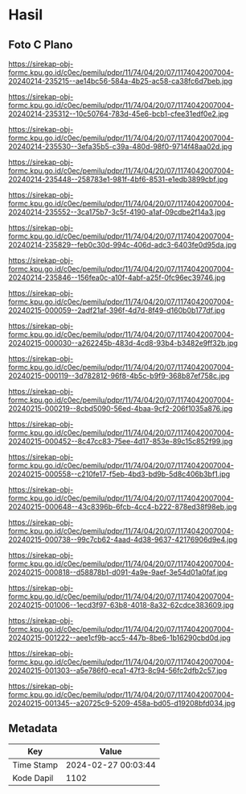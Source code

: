 # Hasil

## Foto C Plano

https://sirekap-obj-formc.kpu.go.id/c0ec/pemilu/pdpr/11/74/04/20/07/1174042007004-20240214-235215--ae14bc56-584a-4b25-ac58-ca38fc6d7beb.jpg

https://sirekap-obj-formc.kpu.go.id/c0ec/pemilu/pdpr/11/74/04/20/07/1174042007004-20240214-235312--10c50764-783d-45e6-bcb1-cfee31edf0e2.jpg

https://sirekap-obj-formc.kpu.go.id/c0ec/pemilu/pdpr/11/74/04/20/07/1174042007004-20240214-235530--3efa35b5-c39a-480d-98f0-9714f48aa02d.jpg

https://sirekap-obj-formc.kpu.go.id/c0ec/pemilu/pdpr/11/74/04/20/07/1174042007004-20240214-235448--258783e1-981f-4bf6-8531-e1edb3899cbf.jpg

https://sirekap-obj-formc.kpu.go.id/c0ec/pemilu/pdpr/11/74/04/20/07/1174042007004-20240214-235552--3ca175b7-3c5f-4190-a1af-09cdbe2f14a3.jpg

https://sirekap-obj-formc.kpu.go.id/c0ec/pemilu/pdpr/11/74/04/20/07/1174042007004-20240214-235829--feb0c30d-994c-406d-adc3-6403fe0d95da.jpg

https://sirekap-obj-formc.kpu.go.id/c0ec/pemilu/pdpr/11/74/04/20/07/1174042007004-20240214-235846--156fea0c-a10f-4abf-a25f-0fc96ec39746.jpg

https://sirekap-obj-formc.kpu.go.id/c0ec/pemilu/pdpr/11/74/04/20/07/1174042007004-20240215-000059--2adf21af-396f-4d7d-8f49-d160b0b177df.jpg

https://sirekap-obj-formc.kpu.go.id/c0ec/pemilu/pdpr/11/74/04/20/07/1174042007004-20240215-000030--a262245b-483d-4cd8-93b4-b3482e9ff32b.jpg

https://sirekap-obj-formc.kpu.go.id/c0ec/pemilu/pdpr/11/74/04/20/07/1174042007004-20240215-000119--3d782812-96f8-4b5c-b9f9-368b87ef758c.jpg

https://sirekap-obj-formc.kpu.go.id/c0ec/pemilu/pdpr/11/74/04/20/07/1174042007004-20240215-000219--8cbd5090-56ed-4baa-9cf2-206f1035a876.jpg

https://sirekap-obj-formc.kpu.go.id/c0ec/pemilu/pdpr/11/74/04/20/07/1174042007004-20240215-000452--8c47cc83-75ee-4d17-853e-89c15c852f99.jpg

https://sirekap-obj-formc.kpu.go.id/c0ec/pemilu/pdpr/11/74/04/20/07/1174042007004-20240215-000558--c210fe17-f5eb-4bd3-bd9b-5d8c406b3bf1.jpg

https://sirekap-obj-formc.kpu.go.id/c0ec/pemilu/pdpr/11/74/04/20/07/1174042007004-20240215-000648--43c8396b-6fcb-4cc4-b222-878ed38f98eb.jpg

https://sirekap-obj-formc.kpu.go.id/c0ec/pemilu/pdpr/11/74/04/20/07/1174042007004-20240215-000738--99c7cb62-4aad-4d38-9637-42176906d9e4.jpg

https://sirekap-obj-formc.kpu.go.id/c0ec/pemilu/pdpr/11/74/04/20/07/1174042007004-20240215-000818--d58878b1-d091-4a9e-9aef-3e54d01a0faf.jpg

https://sirekap-obj-formc.kpu.go.id/c0ec/pemilu/pdpr/11/74/04/20/07/1174042007004-20240215-001006--1ecd3f97-63b8-4018-8a32-62cdce383609.jpg

https://sirekap-obj-formc.kpu.go.id/c0ec/pemilu/pdpr/11/74/04/20/07/1174042007004-20240215-001222--aee1cf9b-acc5-447b-8be6-1b16290cbd0d.jpg

https://sirekap-obj-formc.kpu.go.id/c0ec/pemilu/pdpr/11/74/04/20/07/1174042007004-20240215-001303--a5e786f0-eca1-47f3-8c94-56fc2dfb2c57.jpg

https://sirekap-obj-formc.kpu.go.id/c0ec/pemilu/pdpr/11/74/04/20/07/1174042007004-20240215-001345--a20725c9-5209-458a-bd05-d19208bfd034.jpg


## Metadata

| Key        | Value               |
| ---------- | ------------------- |
| Time Stamp | 2024-02-27 00:03:44 |
| Kode Dapil | 1102                |



